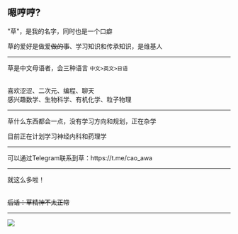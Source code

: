 ## 嗯哼哼?
"草"，是我的名字，同时也是一个口癖

草的爱好是做爱~~做的事~~、学习知识和传承知识，是维基人
<hr>

草是中文母语者，会三种语言 ``` 中文>英文>日语 ```

\
喜欢涩涩、二次元、编程、聊天 \
感兴趣数学、生物科学、有机化学、粒子物理

<hr>
草什么东西都会一点，没有学习方向和规划，正在杂学

目前正在计划学习神经内科和药理学

<hr>
可以通过Telegram联系到草：https://t.me/cao_awa

<hr>
就这么多啦！

\
~~后话：草精神不太正常~~
<hr>

![](https://count.getloli.com/get/@cao-awa.github.readme?theme=rule34)
